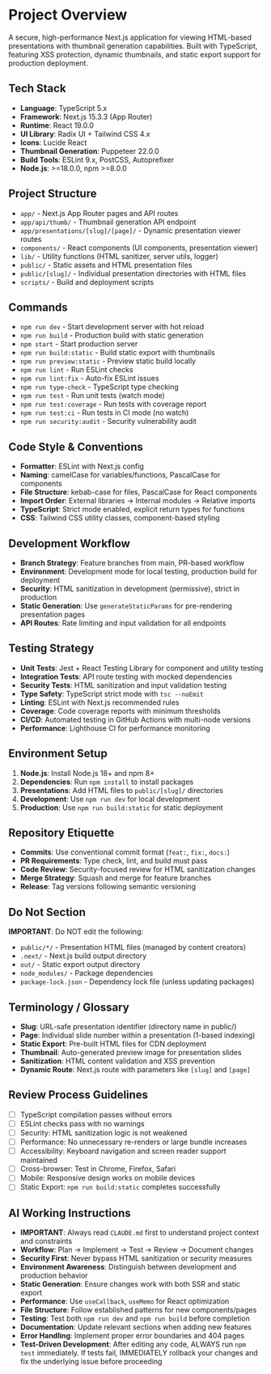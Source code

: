 # Project Overview

A secure, high-performance Next.js application for viewing HTML-based presentations with thumbnail generation capabilities. Built with TypeScript, featuring XSS protection, dynamic thumbnails, and static export support for production deployment.

## Tech Stack

- **Language**: TypeScript 5.x
- **Framework**: Next.js 15.3.3 (App Router)
- **Runtime**: React 19.0.0
- **UI Library**: Radix UI + Tailwind CSS 4.x
- **Icons**: Lucide React
- **Thumbnail Generation**: Puppeteer 22.0.0
- **Build Tools**: ESLint 9.x, PostCSS, Autoprefixer
- **Node.js**: >=18.0.0, npm >=8.0.0

## Project Structure

- `app/` - Next.js App Router pages and API routes
- `app/api/thumb/` - Thumbnail generation API endpoint
- `app/presentations/[slug]/[page]/` - Dynamic presentation viewer routes
- `components/` - React components (UI components, presentation viewer)
- `lib/` - Utility functions (HTML sanitizer, server utils, logger)
- `public/` - Static assets and HTML presentation files
- `public/[slug]/` - Individual presentation directories with HTML files
- `scripts/` - Build and deployment scripts

## Commands

- `npm run dev` - Start development server with hot reload
- `npm run build` - Production build with static generation
- `npm start` - Start production server
- `npm run build:static` - Build static export with thumbnails
- `npm run preview:static` - Preview static build locally
- `npm run lint` - Run ESLint checks
- `npm run lint:fix` - Auto-fix ESLint issues
- `npm run type-check` - TypeScript type checking
- `npm run test` - Run unit tests (watch mode)
- `npm run test:coverage` - Run tests with coverage report
- `npm run test:ci` - Run tests in CI mode (no watch)
- `npm run security:audit` - Security vulnerability audit

## Code Style & Conventions

- **Formatter**: ESLint with Next.js config
- **Naming**: camelCase for variables/functions, PascalCase for components
- **File Structure**: kebab-case for files, PascalCase for React components
- **Import Order**: External libraries → Internal modules → Relative imports
- **TypeScript**: Strict mode enabled, explicit return types for functions
- **CSS**: Tailwind CSS utility classes, component-based styling

## Development Workflow

- **Branch Strategy**: Feature branches from main, PR-based workflow
- **Environment**: Development mode for local testing, production build for deployment
- **Security**: HTML sanitization in development (permissive), strict in production
- **Static Generation**: Use `generateStaticParams` for pre-rendering presentation pages
- **API Routes**: Rate limiting and input validation for all endpoints

## Testing Strategy

- **Unit Tests**: Jest + React Testing Library for component and utility testing
- **Integration Tests**: API route testing with mocked dependencies
- **Security Tests**: HTML sanitization and input validation testing  
- **Type Safety**: TypeScript strict mode with `tsc --noEmit`
- **Linting**: ESLint with Next.js recommended rules
- **Coverage**: Code coverage reports with minimum thresholds
- **CI/CD**: Automated testing in GitHub Actions with multi-node versions
- **Performance**: Lighthouse CI for performance monitoring

## Environment Setup

1. **Node.js**: Install Node.js 18+ and npm 8+
2. **Dependencies**: Run `npm install` to install packages
3. **Presentations**: Add HTML files to `public/[slug]/` directories
4. **Development**: Use `npm run dev` for local development
5. **Production**: Use `npm run build:static` for static deployment

## Repository Etiquette

- **Commits**: Use conventional commit format (`feat:`, `fix:`, `docs:`)
- **PR Requirements**: Type check, lint, and build must pass
- **Code Review**: Security-focused review for HTML sanitization changes
- **Merge Strategy**: Squash and merge for feature branches
- **Release**: Tag versions following semantic versioning

## Do Not Section

**IMPORTANT**: Do NOT edit the following:
- `public/*/` - Presentation HTML files (managed by content creators)
- `.next/` - Next.js build output directory
- `out/` - Static export output directory
- `node_modules/` - Package dependencies
- `package-lock.json` - Dependency lock file (unless updating packages)

## Terminology / Glossary

- **Slug**: URL-safe presentation identifier (directory name in public/)
- **Page**: Individual slide number within a presentation (1-based indexing)
- **Static Export**: Pre-built HTML files for CDN deployment
- **Thumbnail**: Auto-generated preview image for presentation slides
- **Sanitization**: HTML content validation and XSS prevention
- **Dynamic Route**: Next.js route with parameters like `[slug]` and `[page]`

## Review Process Guidelines

- [ ] TypeScript compilation passes without errors
- [ ] ESLint checks pass with no warnings
- [ ] Security: HTML sanitization logic is not weakened
- [ ] Performance: No unnecessary re-renders or large bundle increases
- [ ] Accessibility: Keyboard navigation and screen reader support maintained
- [ ] Cross-browser: Test in Chrome, Firefox, Safari
- [ ] Mobile: Responsive design works on mobile devices
- [ ] Static Export: `npm run build:static` completes successfully

## AI Working Instructions

- **IMPORTANT**: Always read `CLAUDE.md` first to understand project context and constraints
- **Workflow**: Plan → Implement → Test → Review → Document changes
- **Security First**: Never bypass HTML sanitization or security measures
- **Environment Awareness**: Distinguish between development and production behavior
- **Static Generation**: Ensure changes work with both SSR and static export
- **Performance**: Use `useCallback`, `useMemo` for React optimization
- **File Structure**: Follow established patterns for new components/pages
- **Testing**: Test both `npm run dev` and `npm run build` before completion
- **Documentation**: Update relevant sections when adding new features
- **Error Handling**: Implement proper error boundaries and 404 pages
- **Test-Driven Development**: After editing any code, ALWAYS run `npm test` immediately. If tests fail, IMMEDIATELY rollback your changes and fix the underlying issue before proceeding
